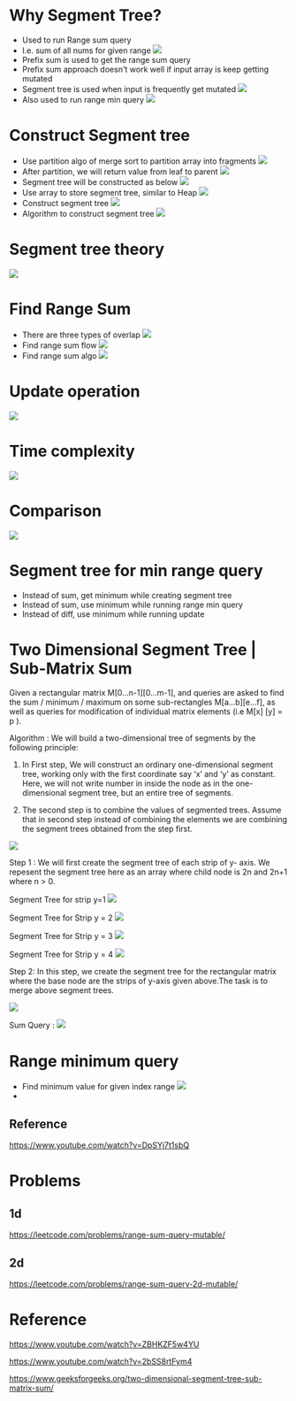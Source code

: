 # Why Segment Tree?
- Used to run Range sum query
- I.e. sum of all nums for given range
![](assets/range-sum-query.png)
- Prefix sum is used to get the range sum query
- Prefix sum approach doesn't work well if input array is keep getting mutated
- Segment tree is used when input is frequently get mutated
![](assets/compare.png)
- Also used to run range min query
![](assets/range-min-query.png)
# Construct Segment tree
- Use partition algo of merge sort to partition array into fragments
![](assets/partition.png)
- After partition, we will return value from leaf to parent
![](assets/calculate-sum.png)
- Segment tree will be constructed as below
![](assets/segment-tree.png)
- Use array to store segment tree, similar to Heap
![](assets/similar-to-heap.png)
- Construct segment tree 
![](assets/construction-flow.png)
- Algorithm to construct segment tree
![](assets/construction-algo.png)
# Segment tree theory
![](assets/theory.png)
# Find Range Sum
- There are three types of overlap
![](assets/overlap-types.png)
- Find range sum flow
![](assets/find-range-sum-flow.png)
- Find range sum algo
![](assets/find-range-sum-algo.png)
# Update operation
![](assets/update-flow-algo.png)
# Time complexity
![](assets/time-complexity.png)
# Comparison
![](assets/compare-algo.png)

# Segment tree for min range query
- Instead of sum, get minimum while creating segment tree
- Instead of sum, use minimum while running range min query
- Instead of diff, use minimum while running update
# Two Dimensional Segment Tree | Sub-Matrix Sum
Given a rectangular matrix M[0…n-1][0…m-1], and queries are asked to find the sum / minimum / maximum on some sub-rectangles M[a…b][e…f], as well as queries for modification of individual matrix elements (i.e M[x] [y] = p ).

Algorithm :
We will build a two-dimensional tree of segments by the following principle:
1. In First step, We will construct an ordinary one-dimensional segment tree, working only with the first coordinate say ‘x’ and ‘y’ as constant. Here, we will not write number in inside the node as in the one-dimensional segment tree, but an entire tree of segments.

2. The second step is to combine the values of segmented trees. Assume that in second step instead of combining the elements we are combining the segment trees obtained from the step first.

![](https://media.geeksforgeeks.org/wp-content/uploads/Untitled-Diagram-9-1-e1524141861631.png)

Step 1 : We will first create the segment tree of each strip of y- axis. We repesent the segment tree here as an array where child node is 2n and 2n+1 where n > 0.

Segment Tree for strip y=1
![](https://media.geeksforgeeks.org/wp-content/uploads/Untitled-Diagram-7-1-e1524132296133.png)

Segment Tree for Strip y = 2
![](https://media.geeksforgeeks.org/wp-content/uploads/Untitled-Diagram-7-2-e1524132427341.png)

Segment Tree for Strip y = 3
![](https://media.geeksforgeeks.org/wp-content/uploads/Untitled-Diagram-7-3-e1524132504548.png)

Segment Tree for Strip y = 4
![](https://media.geeksforgeeks.org/wp-content/uploads/Untitled-Diagram-7-4-e1524132560570.png)

Step 2: In this step, we create the segment tree for the rectangular matrix where the base node are the strips of y-axis given above.The task is to merge above segment trees.

![](https://media.geeksforgeeks.org/wp-content/uploads/Untitled-Diagram-5-1-e1524129806521.png)

Sum Query :
![](https://media.geeksforgeeks.org/wp-content/uploads/seg2D.png)


# Range minimum query
- Find minimum value for given index range
    ![](assets/min-range-query.png)
- 
## Reference
https://www.youtube.com/watch?v=DpSYj7t1sbQ

# Problems
## 1d
https://leetcode.com/problems/range-sum-query-mutable/
## 2d
https://leetcode.com/problems/range-sum-query-2d-mutable/
# Reference
https://www.youtube.com/watch?v=ZBHKZF5w4YU

https://www.youtube.com/watch?v=2bSS8rtFym4

https://www.geeksforgeeks.org/two-dimensional-segment-tree-sub-matrix-sum/